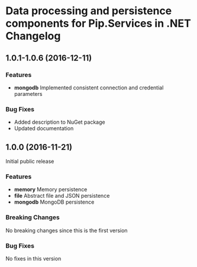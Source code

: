 # Data processing and persistence components for Pip.Services in .NET Changelog

## <a name="1.0.1-1.0.6"></a> 1.0.1-1.0.6 (2016-12-11)

### Features
* **mongodb** Implemented consistent connection and credential parameters

### Bug Fixes
* Added description to NuGet package
* Updated documentation

## <a name="1.0.0"></a> 1.0.0 (2016-11-21)

Initial public release

### Features
* **memory** Memory persistence
* **file** Abstract file and JSON persistence
* **mongodb** MongoDB persistence

### Breaking Changes
No breaking changes since this is the first version

### Bug Fixes
No fixes in this version

